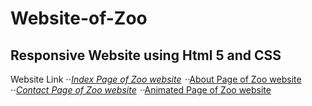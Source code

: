 # Website-of-Zoo
## Responsive Website using Html 5 and CSS

Website Link 
⋅⋅*[Index Page of Zoo website](https://uzair540.github.io/Website-of-Zoo/zoo/index.html#)
⋅⋅*[About Page of Zoo website](https://uzair540.github.io/Website-of-Zoo/zoo1/about.html#)
⋅⋅*[Contact Page of Zoo website](https://uzair540.github.io/Website-of-Zoo/zoo2/contact.html#)
⋅⋅*[Animated Page of Zoo website](https://uzair540.github.io/Website-of-Zoo/zoo3/animation.html#)
